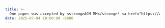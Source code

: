 ```yaml
---
title: >-
  One paper was accepted by <strong>ACM MM</strong>! <a href="https://arxiv.org/abs/2502.15278" target="_blank">[Read more]</a>
date: 2025-07-04 10:00:00 -0800
---
```

